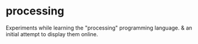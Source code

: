 # processing
Experiments while learning the "processing" programming language.
& an initial attempt to display them online.
